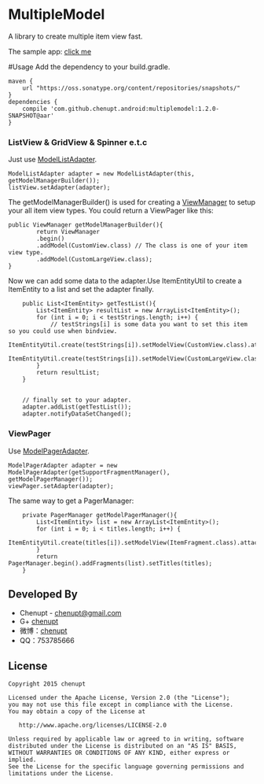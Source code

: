 MultipleModel
=============

A library to create multiple item view fast.

The sample app: [click me]()

#Usage
Add the dependency to your build.gradle.
```
maven {
    url "https://oss.sonatype.org/content/repositories/snapshots/"
}
dependencies {
    compile 'com.github.chenupt.android:multiplemodel:1.2.0-SNAPSHOT@aar'
}
```
### ListView & GridView & Spinner e.t.c

Just use [ModelListAdapter]().

```
ModelListAdapter adapter = new ModelListAdapter(this, getModelManagerBuilder());
listView.setAdapter(adapter);
```
The getModelManagerBuilder() is used for creating a [ViewManager]() to setup your all item view types.
You could return a ViewPager like this:
```
public ViewManager getModelManagerBuilder(){
        return ViewManager
        .begin()
        .addModel(CustomView.class) // The class is one of your item view type.
        .addModel(CustomLargeView.class);
}
```
Now we can add some data to the adapter.Use ItemEntityUtil to create a ItemEntity to a list and set the adapter finally.
```
    public List<ItemEntity> getTestList(){
        List<ItemEntity> resultList = new ArrayList<ItemEntity>();
        for (int i = 0; i < testStrings.length; i++) {
            // testStrings[i] is some data you want to set this item so you could use when bindview.
            ItemEntityUtil.create(testStrings[i]).setModelView(CustomView.class).attach(resultList);
            ItemEntityUtil.create(testStrings[i]).setModelView(CustomLargeView.class).attach(resultList);
        }
        return resultList;
    }


    // finally set to your adapter.
    adapter.addList(getTestList());
    adapter.notifyDataSetChanged();
```

### ViewPager

Use [ModelPagerAdapter]().
```
ModelPagerAdapter adapter = new ModelPagerAdapter(getSupportFragmentManager(), getModelPagerManager());
viewPager.setAdapter(adapter);
```
The same way to get a PagerManager:
```
    private PagerManager getModelPagerManager(){
        List<ItemEntity> list = new ArrayList<ItemEntity>();
        for (int i = 0; i < titles.length; i++) {
            ItemEntityUtil.create(titles[i]).setModelView(ItemFragment.class).attach(list);
        }
        return PagerManager.begin().addFragments(list).setTitles(titles);
    }
```
Developed By
---
 * Chenupt - <chenupt@gmail.com>
 * G+ [chenupt](https://plus.google.com/u/0/109194013506774756478)
 * 微博：[chenupt](http://weibo.com/p/1005052159173535/home)
 * QQ：753785666

License
---

    Copyright 2015 chenupt

    Licensed under the Apache License, Version 2.0 (the "License");
    you may not use this file except in compliance with the License.
    You may obtain a copy of the License at

       http://www.apache.org/licenses/LICENSE-2.0

    Unless required by applicable law or agreed to in writing, software
    distributed under the License is distributed on an "AS IS" BASIS,
    WITHOUT WARRANTIES OR CONDITIONS OF ANY KIND, either express or implied.
    See the License for the specific language governing permissions and
    limitations under the License.


